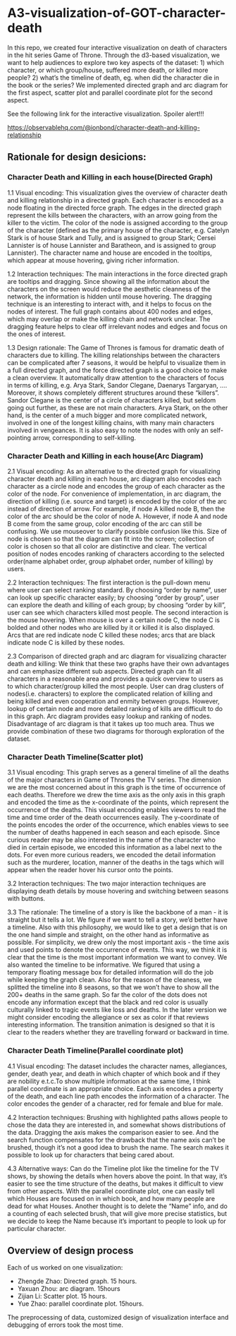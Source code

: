 # A3-visualization-of-GOT-character-death

In this repo, we created four interactive visualization on death of characters in the hit series Game of Throne. Through the d3-based visualization, we want to help audiences to explore two key aspects of the dataset: 1) which character, or which group/house, suffered more death, or killed more people? 2) what’s the timeline of death, eg. when did the character die in the book or the series? We implemented directed graph and arc diagram for the first aspect, scatter plot and parallel coordinate plot for the second aspect. 

See the following link for the interactive visualization. Spoiler alert!!!

https://observablehq.com/@ionbond/character-death-and-killing-relationship

## Rationale for design desicions:
### Character Death and Killing in each house(Directed Graph)
1.1 Visual encoding:
This visualization gives the overview of character death and killing relationship in a directed graph. Each character is encoded as a node floating in the directed force graph. The edges in the directed graph represent the kills between the characters, with an arrow going from the killer to the victim. The color of the node is assigned according to the group of the character (defined as the primary house of the character, e.g. Catelyn Stark is of house Stark and Tully, and is assigned to group Stark; Cersei Lannister is of house Lannister and Baratheon, and is assigned to group Lannister). The character name and house are encoded in the tooltips, which appear at mouse hovering, giving richer information. 

1.2 Interaction techniques:
The main interactions in the force directed graph are tooltips and dragging. Since showing all the information about the characters on the screen would reduce the aesthetic cleanness of the network, the information is hidden until mouse hovering. The dragging technique is an interesting to interact with, and it helps to focus on the nodes of interest. The full graph contains about 400 nodes and edges, which may overlap or make the killing chain and network unclear. The dragging feature helps to clear off irrelevant nodes and edges and focus on the ones of interest.

1.3 Design rationale:
The Game of Thrones is famous for dramatic death of characters due to killing. The killing relationships between the characters can be complicated after 7 seasons, it would be helpful to visualize them in a full directed graph, and the force directed graph is a good choice to make a clean overview. It automatically draw attention to the characters of focus in terms of killing, e.g. Arya Stark, Sandor Clegane, Daenarys Targaryan, …. Moreover, it shows completely different structures around these “killers”. Sandor Clegane is the center of a circle of characters killed, but seldom going out further, as these are not main characters. Arya Stark, on the other hand, is the center of a much bigger and more complicated network, involved in one of the longest killing chains, with many main characters involved in vengeances. It is also easy to note the nodes with only an self-pointing arrow, corresponding to self-killing.

### Character Death and Killing in each house(Arc Diagram)
2.1 Visual encoding:
As an alternative to the directed graph for visualizing character death and killing in each house, arc diagram also encodes each character as a circle node and encodes the group of each character as the color of the node. For convenience of implementation, in arc diagram, the direction of killing (i.e. source and target) is encoded by the color of the arc instead of direction of arrow. For example, if node A killed node B, then the color of the arc should be the color of node A. However, if node A and node B come from the same group, color  encoding of the arc can still be confusing. We use mouseover to clarify possible confusion like this. Size of node is chosen so that the diagram can fit into the screen; collection of color is chosen so that all color are distinctive and clear. The vertical position of nodes encodes ranking of characters according to the selected order(name alphabet order, group alphabet order, number of killing) by users.

2.2 Interaction techniques:
The first interaction is the pull-down menu where user can select ranking standard. By choosing “order by name”, user can look up specific character easily; by choosing “order by group”, user can explore the death and killing of each group; by choosing “order by kill”, user can see which characters killed most people. The second interaction is the mouse hovering. When mouse is over a certain node C, the node C is bolded and other nodes who are killed by it or killed it is also displayed. Arcs that are red indicate node C killed these nodes; arcs that are black indicate node C is killed by these nodes.
 
2.3 Comparison of directed graph and arc diagram for visualizing character death and killing:
We think that these two graphs have their own advantages and can emphasize different sub aspects. Directed graph can fit all characters in a reasonable area and provides a quick overview to users as to which character/group killed the most people. User can drag clusters of nodes(i.e. characters) to explore the complicated relation of killing and being killed and even cooperation and enmity between groups. However, lookup of certain node and more detailed ranking of kills are difficult to do in this graph. Arc diagram provides easy lookup and ranking of nodes. Disadvantage of arc diagram is that it takes up too much area. Thus we provide combination of these two diagrams for thorough exploration of the dataset.

### Character Death Timeline(Scatter plot)
3.1 Visual encoding:
This graph serves as a general timeline of all the deaths of the major characters in Game of Thrones the TV series. The dimension we are the most concerned about in this graph is the time of occurrence of each deaths. Therefore we drew the time axis as the only axis in this graph and encoded the time as the x-coordinate of the points, which represent the occurrence of the deaths. This visual encoding enables viewers to read the time and time order of the death occurrences easily. The y-coordinate of the points encodes the order of the occurrence, which enables views to see the number of deaths happened in each season and each episode. Since curious reader may be also interested in the name of the character who died in certain episode, we encoded this information as a label next to the dots. For even more curious readers, we encoded the detail information such as the murderer, location, manner of the deaths in the tags which will appear when the reader hover his cursor onto the points.

3.2 Interaction techniques:
The two major interaction techniques are displaying death details by mouse hovering and switching between seasons with buttons.

3.3 The rationale:
The timeline of a story is like the backbone of a man - it is straight but it tells a lot. We figure if we want to tell a story, we’d better have a timeline. Also with this philosophy, we would like to get a design that is on the one hand simple and straight, on the other hand as informative as possible. For simplicity, we drew only the most important axis - the time axis and used points to denote the occurrence of events. This way, we think it is clear that the time is the most important information we want to convey. We also wanted the timeline to be informative. We figured that using a temporary floating message box for detailed information will do the job while keeping the graph clean. Also for the reason of the cleaness,  we splitted the timeline into 8 seasons, so that we won’t have to show all the 200+ deaths in the same graph. So far the color of the dots does not encode any information except that the black and red color is usually culturally linked to tragic events like loss and deaths. In the later version we might consider encoding the allegiance or sex as color if that reviews interesting information. The transition animation is designed so that it is clear to the readers whether they are travelling forward or backward in time.

### Character Death Timeline(Parallel coordinate plot)
4.1 Visual encoding:
The dataset includes the character names,  allegiances, gender,  death year, and death in which     chapter of which book and if they are nobility e.t.c.To show multiple information at the same time, I think parallel coordinate is an appropriate choice. Each axis encodes a property of the death,  and each line path encodes the information of a character. The color encodes the gender of a character, red for female and blue for male.

4.2 Interaction techniques:
Brushing with highlighted paths allows people to chose the data they are interested in, and somewhat shows distributions of the data. Dragging the axis makes the comparison easier to see. And the search function compensates for the drawback that the name axis can’t be brushed, though it’s not a good idea to brush the name. The search makes it possible to look up for characters that being cared about.	

4.3 Alternative ways:
Can do the Timeline plot like the timeline for the TV shows, by showing the details when hovers above the point. In that way, it’s easier to see the time structure of the deaths, but makes it difficult to view  from other aspects. With the parallel coordinate plot, one can easily tell which Houses are focused on in which book, and how many people are dead for what Houses. Another thought is to delete the “Name” info, and do a counting of each selected brush, that will give more precise statistics, but we decide to keep the Name because it’s important to people to look up for particular character.

## Overview of design process
Each of us worked on one visualization: 

- Zhengde Zhao: Directed graph. 15 hours.
- Yaxuan Zhou: arc diagram. 15hours
- Zijian Li: Scatter plot. 15 hours.
- Yue Zhao: parallel coordinate plot. 15hours.

The preprocessing of data, customized design of visualization interface and debugging of errors took the most time.
